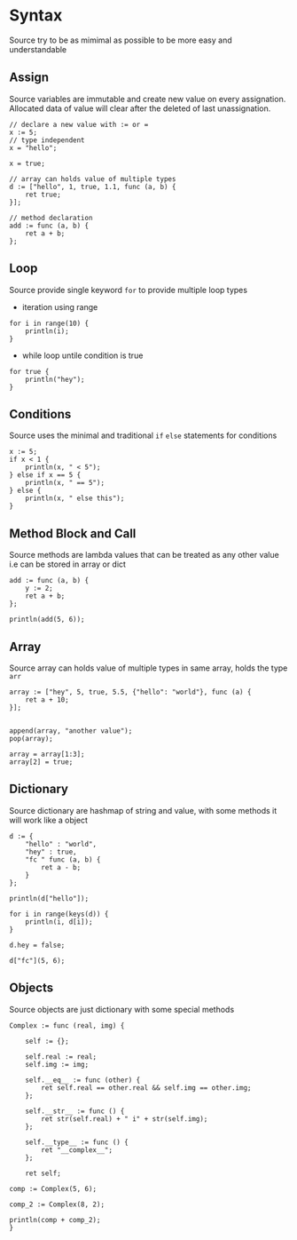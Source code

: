 # Syntax
Source try to be as mimimal as possible to be more easy and understandable


## Assign
Source variables are immutable and create new value on every assignation. Allocated data of value will clear after the 
deleted of last unassignation.

```
// declare a new value with := or =
x := 5;
// type independent
x = "hello";

x = true;

// array can holds value of multiple types
d := ["hello", 1, true, 1.1, func (a, b) {
    ret true;
}];

// method declaration
add := func (a, b) {
    ret a + b;
};
```

## Loop
Source provide single keyword `for` to provide multiple loop types
- iteration using range

```
for i in range(10) {
    println(i);
}
```

- while loop untile condition is true

```
for true {
    println("hey");
}
```


## Conditions
Source uses the minimal and traditional `if` `else` statements for conditions

```
x := 5;
if x < 1 {
    println(x, " < 5");
} else if x == 5 {
    println(x, " == 5");
} else {
    println(x, " else this");
}
```

## Method Block and Call
Source methods are lambda values that can be treated as any other value i.e can be stored in array or dict

```
add := func (a, b) {
    y := 2;
    ret a + b;
};

println(add(5, 6));
```

## Array
Source array can holds value of multiple types in same array, holds the type `arr`

```
array := ["hey", 5, true, 5.5, {"hello": "world"}, func (a) {
    ret a + 10;
}];


append(array, "another value");
pop(array);

array = array[1:3];
array[2] = true; 

```

## Dictionary
Source dictionary are hashmap of string and value, with some methods it will work like a object

```
d := {
    "hello" : "world",
    "hey" : true,
    "fc " func (a, b) {
        ret a - b;
    }
};

println(d["hello"]);

for i in range(keys(d)) {
    println(i, d[i]);
}

d.hey = false;

d["fc"](5, 6);

```

## Objects
Source objects are just dictionary with some special methods

```
Complex := func (real, img) {

    self := {};

    self.real := real;
    self.img := img;

    self.__eq__ := func (other) {
        ret self.real == other.real && self.img == other.img;
    };

    self.__str__ := func () {
        ret str(self.real) + " i" + str(self.img);
    };

    self.__type__ := func () {
        ret "__complex__";
    };
    
    ret self;

comp := Complex(5, 6);

comp_2 := Complex(8, 2);

println(comp + comp_2);
}
```
